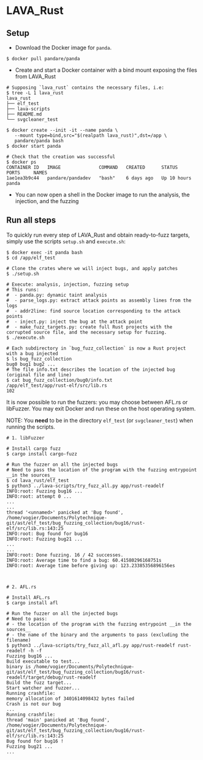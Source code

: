 # LAVA_Rust

## Setup

- Download the Docker image for `panda`.

```console
$ docker pull pandare/panda
```

- Create and start a Docker container with a bind mount exposing the files from LAVA_Rust

```console
# Supposing `lava_rust` contains the necessary files, i.e:
$ tree -L 1 lava_rust
lava_rust
├── elf_test
├── lava-scripts
├── README.md
└── svgcleaner_test

$ docker create --init -it --name panda \
   --mount type=bind,src="$(realpath lava_rust)",dst=/app \
   pandare/panda bash
$ docker start panda

# Check that the creation was successful
$ docker ps
CONTAINER ID   IMAGE              COMMAND   CREATED      STATUS        PORTS     NAMES
1ae1ea3b9c44   pandare/pandadev   "bash"    6 days ago   Up 10 hours             panda
```

- You can now open a shell in the Docker image to run the analysis, the injection, and the fuzzing

## Run all steps

To quickly run every step of LAVA_Rust and obtain ready-to-fuzz targets, simply use the scripts `setup.sh` and `execute.sh`:

```console
$ docker exec -it panda bash
$ cd /app/elf_test

# Clone the crates where we will inject bugs, and apply patches
$ ./setup.sh

# Execute: analysis, injection, fuzzing setup
# This runs:
#  - panda.py: dynamic taint analysis
#  - parse_logs.py: extract attack points as assembly lines from the logs
#  - addr2line: find source location corresponding to the attack points
#  - inject.py: inject the bug at the attack point
#  - make_fuzz_targets.py: create full Rust projects with the corrupted source file, and the necessary setup for fuzzing.
$ ./execute.sh

# Each subdirectory in `bug_fuzz_collection` is now a Rust project with a bug injected 
$ ls bug_fuzz_collection
bug0 bug1 bug2 ...
# The file info.txt describes the location of the injected bug (original file and line)
$ cat bug_fuzz_collection/bug0/info.txt
/app/elf_test/app/rust-elf/src/lib.rs
102
```

It is now possible to run the fuzzers: you may choose between AFL.rs or libFuzzer. You may exit Docker and run these on the host operating system.

NOTE: You __need__ to be in the directory `elf_test` (or `svgcleaner_test`) when running the scripts.

```
# 1. libFuzzer

# Install cargo fuzz
$ cargo install cargo-fuzz

# Run the fuzzer on all the injected bugs
# Need to pass the location of the program with the fuzzing entrypoint __in the sources__
$ cd lava_rust/elf_test
$ python3 ../lava-scripts/try_fuzz_all.py app/rust-readelf
INFO:root: Fuzzing bug16 ...
INFO:root: attempt 0 ...
...
...
thread '<unnamed>' panicked at 'Bug found', /home/vogier/Documents/Polytechnique-git/ast/elf_test/bug_fuzzing_collection/bug16/rust-elf/src/lib.rs:143:25                      
INFO:root: Bug found for bug16
INFO:root: Fuzzing bug21 ...
...
...
INFO:root: Done fuzzing. 16 / 42 successes.
INFO:root: Average time to find a bug: 60.41580296168751s
INFO:root: Average time before giving up: 123.23385356896156es



# 2. AFL.rs

# Install AFL.rs
$ cargo install afl

# Run the fuzzer on all the injected bugs
# Need to pass:
# - the location of the program with the fuzzing entrypoint __in the sources__
# - the name of the binary and the arguments to pass (excluding the filename)
$ python3 ../lava-scripts/try_fuzz_all_afl.py app/rust-readelf rust-readelf -h -f
Fuzzing bug16 ...                                                                                                     
Build executable to test...                                                                                           
binary is /home/vogier/Documents/Polytechnique-git/ast/elf_test/bug_fuzzing_collection/bug16/rust-readelf/target/debug/rust-readelf                                                                                        Build the fuzz target...
Start watcher and fuzzer...
Running crashfile:
memory allocation of 3401614098432 bytes failed
Crash is not our bug
...
Running crashfile:                  
thread 'main' panicked at 'Bug found', /home/vogier/Documents/Polytechnique-git/ast/elf_test/bug_fuzzing_collection/bug16/rust-elf/src/lib.rs:143:25
Bug found for bug16 !
Fuzzing bug21 ...
...
```